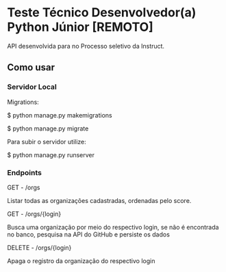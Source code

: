 # Teste Técnico Desenvolvedor(a) Python Júnior [REMOTO]

API desenvolvida para no Processo seletivo da Instruct.

## Como usar

### Servidor Local

Migrations:

$ python manage.py makemigrations

$ python manage.py migrate

Para subir o servidor utilize:

$ python manage.py runserver

### Endpoints

GET - /orgs

Listar todas as organizações cadastradas, ordenadas pelo score.

GET - /orgs/{login}

Busca uma organização por meio do respectivo login, se não é encontrada no banco, pesquisa na API do GitHub e persiste os dados

DELETE - /orgs/{login}

Apaga o registro da organização do respectivo login
